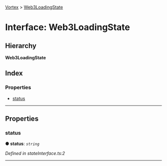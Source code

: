 [Vortex](../README.md) > [Web3LoadingState](../interfaces/web3loadingstate.md)

# Interface: Web3LoadingState

## Hierarchy

**Web3LoadingState**

## Index

### Properties

* [status](web3loadingstate.md#status)

---

## Properties

<a id="status"></a>

###  status

**● status**: *`string`*

*Defined in stateInterface.ts:2*

___

